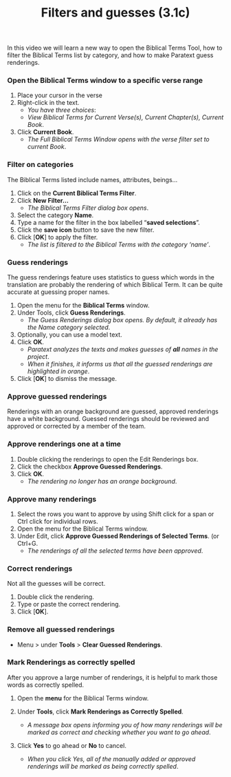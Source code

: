 ﻿---
title: Filters and guesses (3.1c)
---
In this video we will learn a new way to open the Biblical Terms Tool, how to filter the Biblical Terms list by category, and how to make Paratext guess renderings.

### Open the Biblical Terms window to a specific verse range

1.  Place your cursor in the verse
1.  Right-click in the text.
    -  *You have three choices*:
    -  *View Biblical Terms for Current Verse(s), Current Chapter(s), Current Book*.
1.  Click **Current Book**.
    -  *The Full Biblical Terms Window opens with the verse filter set to current Book*.

### Filter on categories

The Biblical Terms listed include names, attributes, beings…

1.  Click on the **Current Biblical Terms Filter**.
1.  Click **New Filter…**  
    -  *The Biblical Terms Filter dialog box opens*.
1.  Select the category **Name**.
1.  Type a name for the filter in the box labelled “**saved selections**”.
1.  Click the **save icon** button to save the new filter.
1.  Click [**OK**] to apply the filter.  
    -  *The list is filtered to the Biblical Terms with the category ‘name’*.

### Guess renderings

The guess renderings feature uses statistics to guess which words in the translation are probably the rendering of which Biblical Term. It can be quite accurate at guessing proper names.

1.  Open the menu for the **Biblical Terms** window.
1.  Under Tools, click **Guess Renderings**.  
    -  *The Guess Renderings dialog box opens. By default, it already has the Name category selected*.
1.  Optionally, you can use a model text.
1.  Click **OK**.
    -  *Paratext analyzes the texts and makes guesses of **all** names in the project*.  
    -  *When it finishes, it informs us that all the guessed renderings are highlighted in orange*.
1.  Click [**OK**] to dismiss the message.



### Approve guessed renderings

Renderings with an orange background are guessed, approved renderings have a white background. Guessed renderings should be reviewed and approved or corrected by a member of the team.

### Approve renderings one at a time

1.  Double clicking the renderings to open the Edit Renderings box.
1.  Click the checkbox **Approve Guessed Renderings**.
1.  Click **OK**.
    -  *The rendering no longer has an orange background*.

### Approve many renderings

1.  Select the rows you want to approve by using Shift click for a span or Ctrl click for individual rows.
1.  Open the menu for the Biblical Terms window.
1.  Under Edit, click **Approve Guessed Renderings of Selected Terms**. (or Ctrl+G.
    -  *The renderings of all the selected terms have been approved*.

### Correct renderings

Not all the guesses will be correct.

1.  Double click the rendering.
1.  Type or paste the correct rendering.
1.  Click [**OK**].

### Remove all guessed renderings

-  Menu \> under **Tools** \> **Clear Guessed Renderings**.

### Mark Renderings as correctly spelled

After you approve a large number of renderings, it is helpful to mark those words as correctly spelled.

1.  Open the **menu** for the Biblical Terms window.
1.  Under **Tools**, click **Mark Renderings as Correctly Spelled**.
    -  *A message box opens informing you of how many renderings will be marked as correct and checking whether you want to go ahead*.

1.  Click **Yes** to go ahead or **No** to cancel.
    -  *When you click Yes, all of the manually added or approved renderings will be marked as being correctly spelled*.

